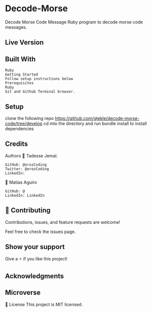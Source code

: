 # Decode-Morse

Decode Morse Code Message
Ruby program to decode morse code messages.
## Live Version

## Built With
    Ruby
    Getting Started
    Follow setup instructions below
    Prerequisites
    Ruby
    Git and Github Terminal browser.
## Setup

clone the following repo https://github.com/gtekle/decode-morse-code/tree/develop
cd into the directory and run bundle install to install dependencies

## Credits
Authors
👤 Tadesse Jemal.

    GitHub: @orozCoding
    Twitter: @orozCoding
    LinkedIn: 
👤 Matias Aguiro

    GitHub: @
    LinkedIn: LinkedIn
## 🤝 Contributing
Contributions, issues, and feature requests are welcome!

Feel free to check the issues page.

## Show your support
Give a ⭐️ if you like this project!
## Acknowledgments

## Microverse

📝 License
This project is MIT licensed.